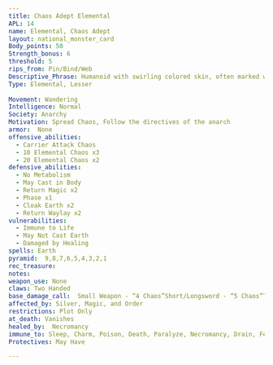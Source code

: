 ```yaml
---
title: Chaos Adept Elemental
APL: 14
name: Elemental, Chaos Adept
layout: national_monster_card
Body_points: 50
Strength_bonus: 6
threshold: 5
rips_from: Pin/Bind/Web
Descriptive_Phrase: Humanoid with swirling colored skin, often marked with eight arrows or one down arrow.
Type: Elemental, Lesser
 
Movement: Wandering
Intelligence: Normal
Society: Anarchy
Motivation: Spread Chaos, Follow the directives of the anarch
armor:  None
offensive_abilities: 
  - Carrier Attack Chaos 
  - 10 Elemental Chaos x3
  - 20 Elemental Chaos x2
defensive_abilities: 
  - No Metabolism
  - May Cast in Body
  - Return Magic x2
  - Phase x1
  - Cloak Earth x2
  - Return Waylay x2
vulnerabilities: 
  - Immune to Life
  - May Not Cast Earth
  - Damaged by Healing
spells: Earth
pyramid:  9,8,7,6,5,4,3,2,1
rec_treasure:  
notes:  
weapon_use: None
claws: Two Handed
base_damage_call:  Small Weapon - “4 Chaos”Short/Longsword - “5 Chaos”Two Handed - “9 Chaos”
affected_by: Silver, Magic, and Order
restrictions: Plot Only
at_death: Vanishes
healed_by:  Necromancy
immune_to: Sleep, Charm, Poison, Death, Paralyze, Necromancy, Drain, Feeblemind, Vertigo
Protectives: May Have

---
```

